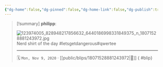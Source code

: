 ```yaml
---
{"dg-home":false,"dg-pinned":false,"dg-home-link":false,"dg-publish":true,"type":"blip","disabled rules":["yaml-title","yaml-title-alias","file-name-heading"],"title":"philipp on instagram @ 2020-11-09","created-date":"2020-11-09T07:42:00","updated-date":"2025-05-02T17:43:08","dg-path":"blips/18071528881243972.md","permalink":"/blips/18071528881243972/","dgPassFrontmatter":true}
---
```


> [!summary] **philipp**:
>
> ![123974005_828948217856632_6440186998331849375_n_18071528881243972.jpg](/img/user/attachments/123974005_828948217856632_6440186998331849375_n_18071528881243972.jpg)
> Nerd shirt of the day #letsgetdangerous#qwertee
> - - -
>
> 🗓️ `Mon, Nov 9, 2020` · [[public/blips/18071528881243972\|🔗]]
{ #blip}

